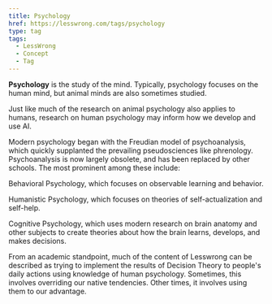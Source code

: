 ```yaml
---
title: Psychology
href: https://lesswrong.com/tags/psychology
type: tag
tags:
  - LessWrong
  - Concept
  - Tag
---
```


**Psychology** is the study of the mind. Typically, psychology focuses on the human mind, but animal minds are also sometimes studied.

Just like much of the research on animal psychology also applies to humans, research on human psychology may inform how we develop and use AI.

Modern psychology began with the Freudian model of psychoanalysis, which quickly supplanted the prevailing pseudosciences like phrenology. Psychoanalysis is now largely obsolete, and has been replaced by other schools. The most prominent among these include:

Behavioral Psychology, which focuses on observable learning and behavior.

Humanistic Psychology, which focuses on theories of self-actualization and self-help.

Cognitive Psychology, which uses modern research on brain anatomy and other subjects to create theories about how the brain learns, develops, and makes decisions.

From an academic standpoint, much of the content of Lesswrong can be described as trying to implement the results of Decision Theory to people's daily actions using knowledge of human psychology. Sometimes, this involves overriding our native tendencies. Other times, it involves using them to our advantage.